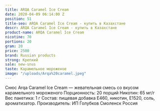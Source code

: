```yaml
---
title: ARQA Caramel Ice Cream
date: 2020-04-09 06:14:00 Z
position: 51
title-seo: ARQA Caramel Ice Cream - купить в Казахстане
descr: ARQA Caramel Ice Cream - купить в Казахстане
product-name: ARQA Caramel Ice Cream
nicotine: 70
portions: 20
gram: 20
price: 2500
brand: Russian products
strong: Крепкий
sale: new-snus
taste: Карамельное мороженое
image: "/uploads/Arqa%20caramel.jpeg"
---
```


Снюс Arqa Caramel Ice Cream — жевательная смесь со вкусом карамельного мороженого Порционность: 20 порций Никотин: 65 мг/г Вес пакетика: 1 г Состав: пищевая добавка E460, никотин, E1520, соль, ароматизатор. Производитель: ИП Голубков Смоленск Россия